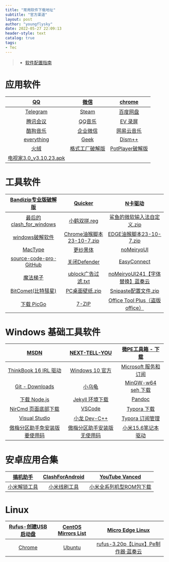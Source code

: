 ```yaml
---
title: "常用软件下载地址"
subtitle: "官方渠道"
layout: post
author: "youngflysky"
date: 2022-05-27 22:09:13
header-style: text
catalog: true
tags:
- Tec
---
```


>- [软件配置指南](https://youngflysky.fun/2022/07/11/%E8%A3%85%E6%9C%BA%E9%85%8D%E7%BD%AE%E8%AF%B4%E6%98%8E/)

# 应用软件

|        [QQ](https://im.qq.com/index/#downloadAnchor)         |                [微信](https://weixin.qq.com/)                |     [chrome](https://www.google.com/intl/zh-CN/chrome/)      |
| :----------------------------------------------------------: | :----------------------------------------------------------: | :----------------------------------------------------------: |
|          [Telegram](https://desktop.telegram.org/)           | [Steam ](https://store.steampowered.com/about/Steam?l=schinese) |          [百度网盘](https://pan.baidu.com/download)          |
|     [腾讯会议](https://source.meeting.qq.com/download/)      | [QQ音乐](https://y.qq.com/download/welcome_pc_v15/index.html?ADTAG=YQQ) |               [EV 录屏](https://www.ieway.cn/)               |
|           [酷狗音乐](https://download.kugou.com/)            |    [企业微信](https://work.weixin.qq.com/#indexDownload)     |        [网易云音乐](https://music.163.com/#/download)        |
|        [everything](https://www.voidtools.com/zh-cn/)        |        [Geek](https://geekuninstaller.pro/download/)         | [Dism++](https://github.com/Chuyu-Team/Dism-Multi-language/releases/tag/v10.1.1002.1) |
|         [火绒](https://www.huorong.cn/person5.html)          | [格式工厂破解版](https://youngflysky.lanzoul.com/iowPK1atmh2h) | [PotPlayer破解版](https://youngflysky.lanzoul.com/ix3oD1fa85fa) |
| [电视家3.0_v3.10.23.apk](https://youngflysky.lanzoul.com/ixoRw1di5gyd) |                                                              |                                                              |

# 工具软件

| [Bandizip专业版破解版](https://youngflysky.lanzoul.com/izJdL1fa15jc) |         [ Quicker](https://getquicker.net/Download)          | [N卡驱动](https://www.nvidia.cn/Download/index.aspx?lang=cn) |
| :----------------------------------------------------------: | :----------------------------------------------------------: | :----------------------------------------------------------: |
| [最后的clash_for_windows](https://youngflysky.lanzoul.com/iVw1S1fa121g) | [小鹤双拼.reg](https://youngflysky.lanzoul.com/i8YQV1fa8ecb) | [鲨鱼的微软输入法自定义.zip](https://youngflysky.lanzoul.com/ixBZg1fa8jyd) |
| [windows破解软件](https://youngflysky.lanzoul.com/izzfR1fa0zhe) | [Chrome油猴脚本23-10-7.zip](https://youngflysky.lanzoul.com/iE5pC1b0gbni) | [EDGE油猴脚本23-10-7.zip](https://youngflysky.lanzoul.com/iA6Hn1b0gdsf) |
|             [MacType](https://www.mactype.net/)              | [更纱黑体](https://github.com/be5invis/Sarasa-Gothic/releases) | [noMeiryoUI ](https://github.com/Tatsu-syo/noMeiryoUI/releases) |
| [source-code-pro · GitHub](https://github.com/adobe-fonts/source-code-pro/releases) | [关闭Defender](https://youngflysky.lanzoul.com/iXHha1fa773e) | [EasyConnect](https://vpn.shiep.edu.cn/com/installClient.html#auto-common) |
|   [魔法梯子](https://youngflysky.lanzoul.com/i9aBu1atm5dg)   | [ublock广告过滤.txt](https://youngflysky.lanzoul.com/iaCOK1b0gsxa) | [noMeiryoUI241【字体替换】蓝奏云](https://youngflysky.lanzoul.com/i2nMH1b0hrkh) |
| [BitComet(比特彗星) ](https://www.bitcomet.com/cn/downloads) | [PC桌面壁纸.zip](https://youngflysky.lanzoul.com/iUlqf1b0gsvi) | [Snipaste配置文件.zip](https://youngflysky.lanzoul.com/iNx3R1b0gswj) |
| [下载 PicGo](https://github.com/Molunerfinn/PicGo/releases)  |         [7-ZIP](https://www.7-zip.org/download.html)         | [Office Tool Plus（盗版office）](https://otp.landian.vip/zh-cn/download.html) |

# Windows 基础工具软件

|              [MSDN](https://msdn.itellyou.cn/)               |     [NEXT-TELL-YOU](https://next.itellyou.cn/Original/#)     |  [微PE工具箱 - 下载](https://www.wepe.com.cn/download.html)  |
| :----------------------------------------------------------: | :----------------------------------------------------------: | :----------------------------------------------------------: |
| [ThinkBook 16 IRL 驱动](https://newthink.lenovo.com.cn/driveList.html?selname=ThinkBook%2016%20G6%20IRL) | [Windows 10 官方](https://www.microsoft.com/zh-cn/software-download/windows10%20) | [Microsoft 服务和订阅](https://account.microsoft.com/services) |
|       [Git - Downloads](https://git-scm.com/downloads)       |         [小乌龟](https://tortoisegit.org/download/)          | [MinGW-w64 seh 下载](https://sourceforge.net/projects/mingw-w64/files/mingw-w64/mingw-w64-release/) |
|     [下载  Node.js](https://nodejs.org/zh-cn/download/)      |   [Jekyll 环境下载](https://rubyinstaller.org/downloads/)    |         [Pandoc](https://pandoc.org/installing.html)         |
| [NirCmd 页面底部下载](http://www.nirsoft.net/utils/nircmd.html) |       [VSCode](https://code.visualstudio.com/download)       |              [Typora  下载](https://typora.io/)              |
| [Visual Studio](https://visualstudio.microsoft.com/zh-hans/vs/older-downloads/) |           [小龙 Dev-C++](https://devcpp.gitee.io/)           | [Typora 订阅管理](https://secure.2co.com/myaccount/?version=new) |
| [傲梅分区助手免安装版要使用码](https://www.disktool.cn/download.html) | [傲梅分区助手安装版无使用码](https://www.disktool.cn/download-adfree.html) | [小米15.6笔记本驱动](https://www.mi.com/service/bijiben/drivers/15) |

# 安卓应用合集

|            [搞机助手](https://lsdy.top/gjzs)             | [ClashForAndroid](https://github.com/Kr328/ClashForAndroid/releases) |         [YouTube Vanced](https://youtubevanced.com/)         |
| :------------------------------------------------------: | :----------------------------------------------------------: | :----------------------------------------------------------: |
| [小米解锁工具](http://www.miui.com/unlock/download.html) | [小米线刷工具](http://bigota.d.miui.com/tools/MiFlashSetup201612220.msi) | [小米全系列机型ROM包下载](https://web.vip.miui.com/page/info/mio/mio/detail?postId=5896315&app_version=dev.20220427&ref=share&channel=Share) |

# Linux

|     [Rufus-创建USB启动盘](https://rufus.ie/zh/)     | [CentOS Mirrors List](http://isoredirect.centos.org/centos/7/isos/x86_64/) | [Micro Edge Linux](https://www.microsoft.com/zh-cn/edge#evergreen) |
| :-------------------------------------------------: | :----------------------------------------------------------: | :----------------------------------------------------------: |
| [Chrome](https://www.google.com/intl/zh-CN/chrome/) |       [Ubuntu](https://cn.ubuntu.com/download/desktop)       | [rufus-3.20p【Linux】Pe制作器·蓝奏云](https://youngflysky.lanzoul.com/idsE01b0hfhc) |

